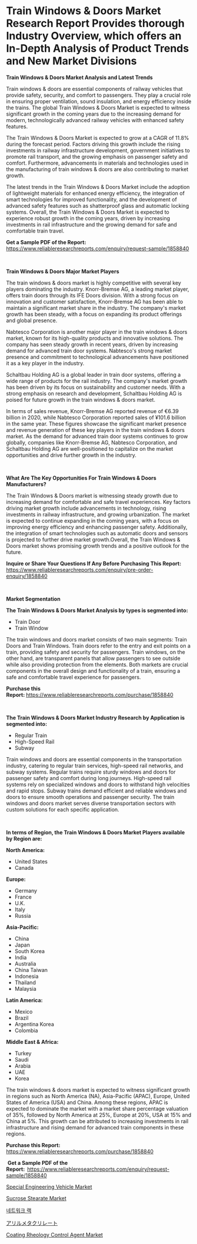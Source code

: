 <p><h1>Train Windows & Doors Market Research Report Provides thorough Industry Overview, which offers an In-Depth Analysis of Product Trends and New Market Divisions</h1></p><p><strong>Train Windows & Doors Market Analysis and Latest Trends</strong></p>
<p><p>Train windows & doors are essential components of railway vehicles that provide safety, security, and comfort to passengers. They play a crucial role in ensuring proper ventilation, sound insulation, and energy efficiency inside the trains. The global Train Windows & Doors Market is expected to witness significant growth in the coming years due to the increasing demand for modern, technologically advanced railway vehicles with enhanced safety features.</p><p>The Train Windows & Doors Market is expected to grow at a CAGR of 11.8% during the forecast period. Factors driving this growth include the rising investments in railway infrastructure development, government initiatives to promote rail transport, and the growing emphasis on passenger safety and comfort. Furthermore, advancements in materials and technologies used in the manufacturing of train windows & doors are also contributing to market growth.</p><p>The latest trends in the Train Windows & Doors Market include the adoption of lightweight materials for enhanced energy efficiency, the integration of smart technologies for improved functionality, and the development of advanced safety features such as shatterproof glass and automatic locking systems. Overall, the Train Windows & Doors Market is expected to experience robust growth in the coming years, driven by increasing investments in rail infrastructure and the growing demand for safe and comfortable train travel.</p></p>
<p><strong>Get a Sample PDF of the Report:&nbsp;</strong> <a href="https://www.reliableresearchreports.com/enquiry/request-sample/1858840">https://www.reliableresearchreports.com/enquiry/request-sample/1858840</a></p>
<p>&nbsp;</p>
<p><strong>Train Windows & Doors Major Market Players</strong></p>
<p><p>The train windows & doors market is highly competitive with several key players dominating the industry. Knorr-Bremse AG, a leading market player, offers train doors through its IFE Doors division. With a strong focus on innovation and customer satisfaction, Knorr-Bremse AG has been able to maintain a significant market share in the industry. The company's market growth has been steady, with a focus on expanding its product offerings and global presence.</p><p>Nabtesco Corporation is another major player in the train windows & doors market, known for its high-quality products and innovative solutions. The company has seen steady growth in recent years, driven by increasing demand for advanced train door systems. Nabtesco's strong market presence and commitment to technological advancements have positioned it as a key player in the industry.</p><p>Schaltbau Holding AG is a global leader in train door systems, offering a wide range of products for the rail industry. The company's market growth has been driven by its focus on sustainability and customer needs. With a strong emphasis on research and development, Schaltbau Holding AG is poised for future growth in the train windows & doors market.</p><p>In terms of sales revenue, Knorr-Bremse AG reported revenue of €6.39 billion in 2020, while Nabtesco Corporation reported sales of ¥101.6 billion in the same year. These figures showcase the significant market presence and revenue generation of these key players in the train windows & doors market. As the demand for advanced train door systems continues to grow globally, companies like Knorr-Bremse AG, Nabtesco Corporation, and Schaltbau Holding AG are well-positioned to capitalize on the market opportunities and drive further growth in the industry.</p></p>
<p>&nbsp;</p>
<p><strong>What Are The Key Opportunities For Train Windows & Doors Manufacturers?</strong></p>
<p><p>The Train Windows & Doors market is witnessing steady growth due to increasing demand for comfortable and safe travel experiences. Key factors driving market growth include advancements in technology, rising investments in railway infrastructure, and growing urbanization. The market is expected to continue expanding in the coming years, with a focus on improving energy efficiency and enhancing passenger safety. Additionally, the integration of smart technologies such as automatic doors and sensors is projected to further drive market growth.Overall, the Train Windows & Doors market shows promising growth trends and a positive outlook for the future.</p></p>
<p><strong>Inquire or Share Your Questions If Any Before Purchasing This Report:</strong> <a href="https://www.reliableresearchreports.com/enquiry/pre-order-enquiry/1858840">https://www.reliableresearchreports.com/enquiry/pre-order-enquiry/1858840</a></p>
<p>&nbsp;</p>
<p><strong>Market Segmentation</strong></p>
<p><strong>The Train Windows & Doors Market Analysis by types is segmented into:</strong></p>
<p><ul><li>Train Door</li><li>Train Window</li></ul></p>
<p><p>The train windows and doors market consists of two main segments: Train Doors and Train Windows. Train doors refer to the entry and exit points on a train, providing safety and security for passengers. Train windows, on the other hand, are transparent panels that allow passengers to see outside while also providing protection from the elements. Both markets are crucial components in the overall design and functionality of a train, ensuring a safe and comfortable travel experience for passengers.</p></p>
<p><strong>Purchase this Report:&nbsp;</strong><a href="https://www.reliableresearchreports.com/purchase/1858840">https://www.reliableresearchreports.com/purchase/1858840</a></p>
<p>&nbsp;</p>
<p><strong>The Train Windows & Doors Market Industry Research by Application is segmented into:</strong></p>
<p><ul><li>Regular Train</li><li>High-Speed Rail</li><li>Subway</li></ul></p>
<p><p>Train windows and doors are essential components in the transportation industry, catering to regular train services, high-speed rail networks, and subway systems. Regular trains require sturdy windows and doors for passenger safety and comfort during long journeys. High-speed rail systems rely on specialized windows and doors to withstand high velocities and rapid stops. Subway trains demand efficient and reliable windows and doors to ensure smooth operations and passenger security. The train windows and doors market serves diverse transportation sectors with custom solutions for each specific application.</p></p>
<p>&nbsp;</p>
<p><strong>In terms of Region, the Train Windows & Doors Market Players available by Region are:</strong></p>
<p>
    <p> <strong> North America: </strong>
        <ul>
            <li>United States</li>
            <li>Canada</li>
        </ul>
        </p> 
    <p> <strong> Europe: </strong>
        <ul>
            <li>Germany</li>
            <li>France</li>
            <li>U.K.</li>
            <li>Italy</li>
            <li>Russia</li>
        </ul>
        </p> 
    <p> <strong> Asia-Pacific: </strong>
        <ul>
            <li>China</li>
            <li>Japan</li>
            <li>South Korea</li>
            <li>India</li>
            <li>Australia</li>
            <li>China Taiwan</li>
            <li>Indonesia</li>
            <li>Thailand</li>
            <li>Malaysia</li>
        </ul>
        </p> 
    <p> <strong> Latin America: </strong>
        <ul>
            <li>Mexico</li>
            <li>Brazil</li>
            <li>Argentina Korea</li>
            <li>Colombia</li>
        </ul>
        </p> 
    <p> <strong> Middle East & Africa: </strong>
        <ul>
            <li>Turkey</li>
            <li>Saudi</li>
            <li>Arabia</li>
            <li>UAE</li>
            <li>Korea</li>
        </ul>
    </p>
    </p>
<p><p>The train windows & doors market is expected to witness significant growth in regions such as North America (NA), Asia-Pacific (APAC), Europe, United States of America (USA) and China. Among these regions, APAC is expected to dominate the market with a market share percentage valuation of 35%, followed by North America at 25%, Europe at 20%, USA at 15% and China at 5%. This growth can be attributed to increasing investments in rail infrastructure and rising demand for advanced train components in these regions.</p></p>
<p><strong>Purchase this Report: </strong><a href="https://www.reliableresearchreports.com/purchase/1858840">https://www.reliableresearchreports.com/purchase/1858840</a></p>
<p>&nbsp;<strong>Get a Sample PDF of the Report:&nbsp;&nbsp;</strong><a href="https://www.reliableresearchreports.com/enquiry/request-sample/1858840">https://www.reliableresearchreports.com/enquiry/request-sample/1858840</a></p>
<p><strong></strong></p>
<p><p><a href="https://github.com/jj19131/Market-Research-Report-List-1/blob/main/special-engineering-vehicle-market.md">Special Engineering Vehicle Market</a></p><p><a href="https://issuu.com/reportprime-2/docs/sucrose-stearate-market-size-2030.pptx">Sucrose Stearate Market</a></p><p><a href="https://medium.com/@gamblestampleyjenny50m5sl6/%EB%84%A4%ED%8A%B8%EC%9B%8C%ED%81%AC-%EB%9E%99-%EC%8B%9C%EC%9E%A5-%EB%B3%B4%EA%B3%A0%EC%84%9C%EB%8A%94%EC%9D%B4-%EC%8B%9C%EC%9E%A5%EC%9D%98-%EC%B5%9C%EC%8B%A0-%EB%8F%99%ED%96%A5-%EB%B0%8F-%EC%84%B1%EC%9E%A5-%EA%B8%B0%ED%9A%8C%EB%A5%BC-%EB%B3%B4%EC%97%AC%EC%A4%8D%EB%8B%88%EB%8B%A4-4eb0fb56d15a">네트워크 랙</a></p><p><a href="https://medium.com/@zoetazuur/%E3%82%A2%E3%83%AA%E3%83%AB%E3%83%A1%E3%82%BF%E3%82%AF%E3%83%AA%E3%83%AC%E3%83%BC%E3%83%88%E3%81%AE%E5%B8%82%E5%A0%B4%E8%AA%BF%E6%9F%BB%E3%83%AC%E3%83%9D%E3%83%BC%E3%83%88-%E3%81%9D%E3%81%AE%E6%AD%B4%E5%8F%B2%E3%81%A82031%E5%B9%B4%E3%81%BE%E3%81%A7%E3%81%AE%E4%BA%88%E6%B8%AC-53cd6b571def">アリルメタクリレート</a></p><p><a href="https://issuu.com/reportprime-2/docs/coating-rheology-control-agent-market-size-2030.pp">Coating Rheology Control Agent Market</a></p></p>